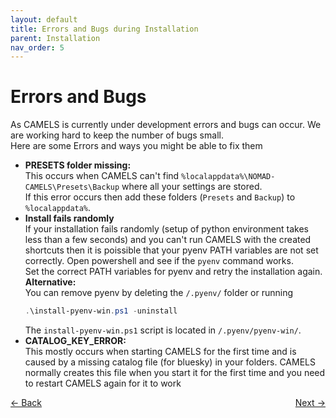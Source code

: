 ```yaml
---
layout: default
title: Errors and Bugs during Installation
parent: Installation
nav_order: 5
---
```


# Errors and Bugs
As CAMELS is currently under development errors and bugs can occur. We are working hard to keep the number of bugs small.\
Here are some Errors and ways you might be able to fix them
- **PRESETS folder missing:**\
This occurs when CAMELS can't find `%localappdata%\NOMAD-CAMELS\Presets\Backup` where all your settings are stored.\
If this error occurs then  add these folders (`Presets` and `Backup`) to `%localappdata%`.
- **Install fails randomly**\
If your installation fails randomly (setup of python environment takes less than a few seconds) and you can't run CAMELS with the created shortcuts then it is poissible that your pyenv PATH variables are not set correctly. Open powershell and  see if the `pyenv` command works.\
Set the correct PATH variables for pyenv and retry the installation again.\
**Alternative:**\
You can remove pyenv by deleting the `/.pyenv/` folder or running 
    ```powershell
    .\install-pyenv-win.ps1 -uninstall
    ``` 
  The `install-pyenv-win.ps1` script is located in `/.pyenv/pyenv-win/`.
- **CATALOG_KEY_ERROR:**\
This mostly occurs when starting CAMELS for the first time and is caused by a missing catalog file (for bluesky) in your folders. CAMELS normally creates this file when you start it for the first time and you need to restart CAMELS again for it to work


<p style="text-align:left;">
  <span style="color: grey;">
  <a href="./installation_custom_macos.html">&larr; Back</a>
  </span>
  <span style="float:right;">
    <a href="./installation_uninstall.html">Next &rarr;</a><br>
  </span>
</p>
